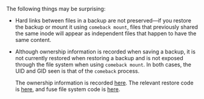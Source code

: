 The following things may be surprising:

*   Hard links between files in a backup are not preserved—if you restore the
backup or mount it using `comeback mount`, files that previously shared the
same inode will appear as independent files that happen to have the same
content.

*   Although ownership information is recorded when saving a backup, it is not
    currently restored when restoring a backup and is not exposed through the
    file system when using `comeback mount`. In both cases, the UID and GID
    seen is that of the `comeback` process.

    The ownership information is recorded
    [here][save.dependencyResolver.FindDependencies]. The relevant restore code
    is [here][restore.newVisitor], and fuse file system code is
    [here][comebackfs.NewFileSystem].


[save.dependencyResolver.FindDependencies]: https://github.com/jacobsa/comeback/blob/2ead6ca/internal/save/dependency_resolver.go#L107
[restore.newVisitor]: https://github.com/jacobsa/comeback/blob/016abc4/internal/restore/visitor.go#L42
[comebackfs.NewFileSystem]: https://github.com/jacobsa/comeback/blob/2ead6ca/internal/comebackfs/fs.go#L36-L37
